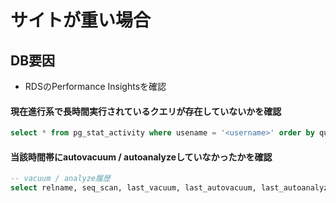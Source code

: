 # サイトが重い場合
## DB要因
- RDSのPerformance Insightsを確認

#### 現在進行系で長時間実行されているクエリが存在していないかを確認

```sql
select * from pg_stat_activity where usename = '<username>' order by query_start;
```

#### 当該時間帯にautovacuum / autoanalyzeしていなかったかを確認

```sql
-- vacuum / analyze履歴
select relname, seq_scan, last_vacuum, last_autovacuum, last_autoanalyze, autovacuum_count, analyze_count, autoanalyze_count from pg_stat_all_tables order by last_autoanalyze desc nulls last, last_autovacuum desc nulls last limit 10;
```
